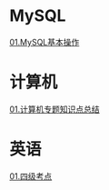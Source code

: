 # MySQL

[01.MySQL基本操作](01.MySQL基本操作.md)<br>

# 计算机

[01.计算机专题知识点总结](02.计算机专题知识点总结.md)<br>

# 英语

[01.四级考点](03.四级考点.md)<br>